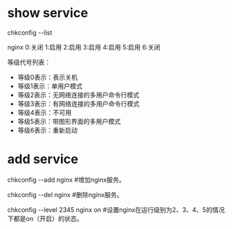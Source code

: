 # show service
chkconfig --list

nginx          	0:关闭	1:启用	2:启用	3:启用	4:启用	5:启用	6:关闭

等级代号列表：
* 等级0表示：表示关机
* 等级1表示：单用户模式
* 等级2表示：无网络连接的多用户命令行模式
* 等级3表示：有网络连接的多用户命令行模式
* 等级4表示：不可用
* 等级5表示：带图形界面的多用户模式
* 等级6表示：重新启动

# add service

chkconfig --add nginx        #增加nginx服务。

chkconfig --del nginx        #删除nginx服务。

chkconfig --level 2345 nginx on        #设置nginx在运行级别为2、3、4、5的情况下都是on（开启）的状态。
